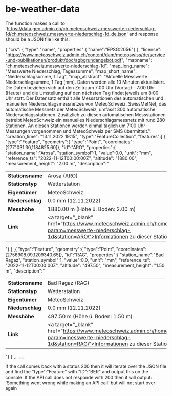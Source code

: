 # be-weather-data

The function makes a call to 'https://data.geo.admin.ch/ch.meteoschweiz.messwerte-niederschlag-1d/ch.meteoschweiz.messwerte-niederschlag-1d_de.json' and response should be a JSON file like this: 


{
"crs": {
"type":"name",
"properties":{
"name":"EPSG:2056"}
},
"license": "https://www.meteoschweiz.admin.ch/content/dam/meteoswiss/de/service-und-publikationen/produkt/doc/agbgrundangebot.pdf",
"mapname": "ch.meteoschweiz.messwerte-niederschlag-1d",
"map_long_name": "Messwerte Niederschlag, Tagessumme",
"map_short_name": "Niederschlagsumme, 1 Tag",
"map_abstract": "Aktuelle Messwerte Niederschlagsumme, 1 Tag [mm]. Daten werden alle 10 Minuten aktualisiert. Die Daten beziehen sich auf den Zeitraum 7:00 Uhr (Vortag) - 7:00 Uhr (Heute) und die Umstellung auf den nächsten Tag findet jeweils um 8:00 Uhr statt. Der Datensatz enthält alle Messstationen des automatischen und manuellen Niederschlagsmessnetzes von MeteoSchweiz. SwissMetNet, das automatische Messnetz der MeteoSchweiz, umfasst 300 automatische Niederschlagsstationen. Zusätzlich zu diesen automatischen Messstationen betreibt MeteoSchweiz ein manuelles Niederschlagsmessnetz mit rund 280 Stationen. An diesen Stationen werden einmal täglich um 7:00 Uhr Messungen vorgenommen und MeteoSchweiz per SMS übermittelt.",
"creation_time": "13.11.2022 19:15",
"type":"FeatureCollection",
"features":[
{ "type":"Feature",
"geometry":{
"type":"Point",
"coordinates":[2771031.30,1184825.60]},
"id":"ARO",
"properties":{
"station_name":"Arosa",
"station_symbol":1,
"value":0.0,
"unit": "mm",
"reference_ts": "2022-11-12T00:00:00Z",
"altitude": "1880.00",
"measurement_height": "2.00 m",
"description":"<table><tbody><tr><td class='text-nowrap'><strong>Stationsname</strong></td><td>Arosa (ARO)</td></tr><tr><td class='text-nowrap'><strong>Stationstyp</strong></td><td>Wetterstation</td></tr><tr><td class='text-nowrap'><strong>Eigentümer</strong></td><td>MeteoSchweiz</td></tr><tr><td><strong>Niederschlag</strong></td><td>0.0 mm (12.11.2022)</td></tr><tr><td class='text-nowrap'><strong>Messhöhe</strong></td><td>1880.00 m (Höhe ü. Boden: 2.00 m)</td></tr><tr><td class='text-nowrap'><strong>Link</strong></td><td><a target=\"_blank\" href=\"https://www.meteoschweiz.admin.ch/home/messwerte.html?param=messwerte-niederschlag-1d&station=ARO\">Informationen zu dieser Station</a></td></tr></tbody></table>"}
}
,{ "type":"Feature",
"geometry":{
"type":"Point",
"coordinates":[2756908.09,1209340.65]},
"id":"RAG",
"properties":{
"station_name":"Bad Ragaz",
"station_symbol":1,
"value":0.0,
"unit": "mm",
"reference_ts": "2022-11-12T00:00:00Z",
"altitude": "497.50",
"measurement_height": "1.50 m",
"description":"<table><tbody><tr><td class='text-nowrap'><strong>Stationsname</strong></td><td>Bad Ragaz (RAG)</td></tr><tr><td class='text-nowrap'><strong>Stationstyp</strong></td><td>Wetterstation</td></tr><tr><td class='text-nowrap'><strong>Eigentümer</strong></td><td>MeteoSchweiz</td></tr><tr><td><strong>Niederschlag</strong></td><td>0.0 mm (12.11.2022)</td></tr><tr><td class='text-nowrap'><strong>Messhöhe</strong></td><td>497.50 m (Höhe ü. Boden: 1.50 m)</td></tr><tr><td class='text-nowrap'><strong>Link</strong></td><td><a target=\"_blank\" href=\"https://www.meteoschweiz.admin.ch/home/messwerte.html?param=messwerte-niederschlag-1d&station=RAG\">Informationen zu dieser Station</a></td></tr></tbody></table>"}
}
,........


If the call comes back with a status 200 then it will iterate over the JSON file and find the "type":"Feature" with "ID":"BER" and output this on the console. If the API call does not responde with 200 then it will output: 'Something went wrong while making an API call' but will not start over again
